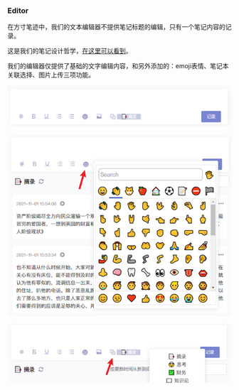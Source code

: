 ### Editor



在方寸笔迹中，我们的文本编辑器不提供笔记标题的编辑，只有一个笔记内容的记录。



这是我们的笔记设计哲学，[在这里可以看到](https://fangcun.in)。



我们的编辑器仅提供了基础的文字编辑内容，和另外添加的：emoji表情、笔记本关联选择、图片上传三项功能。

![编辑器](./assets/editor.png)

![emoji](./assets/editor_emoji.png)

![collection](./assets/editor_collection.png)

